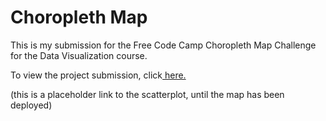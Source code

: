 # Choropleth Map

This is my submission for the Free Code Camp Choropleth Map Challenge for the Data Visualization course.

To view the project submission, click<a href=https://scatter-plot-51no30lmr-elborracho420.vercel.app/ title="Scatterplot"> here.</a> 

(this is a placeholder link to the scatterplot, until the map has been deployed)